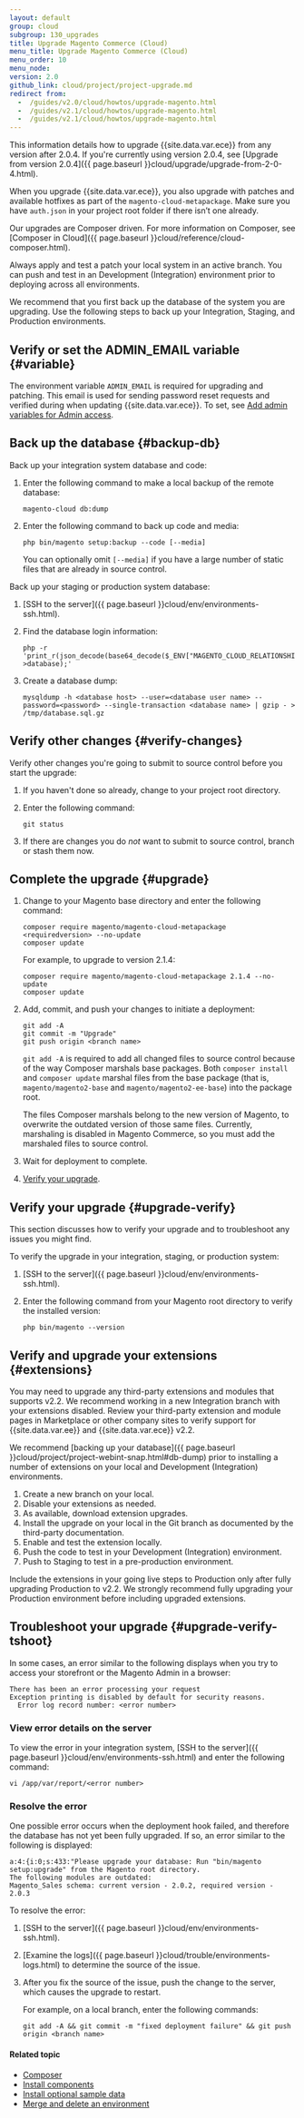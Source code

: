 ```yaml
---
layout: default
group: cloud
subgroup: 130_upgrades
title: Upgrade Magento Commerce (Cloud)
menu_title: Upgrade Magento Commerce (Cloud)
menu_order: 10
menu_node:
version: 2.0
github_link: cloud/project/project-upgrade.md
redirect from:
  -  /guides/v2.0/cloud/howtos/upgrade-magento.html
  -  /guides/v2.1/cloud/howtos/upgrade-magento.html
  -  /guides/v2.1/cloud/howtos/upgrade-magento.html
---
```


This information details how to upgrade {{site.data.var.ece}} from any version after 2.0.4. If you're currently using version 2.0.4, see [Upgrade from version 2.0.4]({{ page.baseurl }}cloud/upgrade/upgrade-from-2-0-4.html).

When you upgrade {{site.data.var.ece}}, you also upgrade with patches and available hotfixes as part of the `magento-cloud-metapackage`. Make sure you have `auth.json` in your project root folder if there isn’t one already.

Our upgrades are Composer driven. For more information on Composer, see [Composer in Cloud]({{ page.baseurl }}cloud/reference/cloud-composer.html).

<div class="bs-callout bs-callout-warning" markdown="1">
Always apply and test a patch your local system in an active branch. You can push and test in an Development (Integration) environment prior to deploying across all environments.
</div>

We recommend that you first back up the database of the system you are upgrading. Use the following steps to back up your Integration, Staging, and Production environments.

## Verify or set the ADMIN_EMAIL variable {#variable}
The environment variable `ADMIN_EMAIL` is required for upgrading and patching. This email is used for sending password reset requests and verified during when updating {{site.data.var.ece}}. To set, see [Add admin variables for Admin access]({{page.baseurl}}cloud/before/before-project-owner.html#variables).

## Back up the database {#backup-db}
Back up your integration system database and code:

1.  Enter the following command to make a local backup of the remote database:

        magento-cloud db:dump
2.  Enter the following command to back up code and media:

        php bin/magento setup:backup --code [--media]

    You can optionally omit `[--media]` if you have a large number of static files that are already in source control.

Back up your staging or production system database:

1.  [SSH to the server]({{ page.baseurl }}cloud/env/environments-ssh.html).
2.  Find the database login information:

        php -r 'print_r(json_decode(base64_decode($_ENV["MAGENTO_CLOUD_RELATIONSHIPS"]))->database);'

3.  Create a database dump:

        mysqldump -h <database host> --user=<database user name> --password=<password> --single-transaction <database name> | gzip - > /tmp/database.sql.gz

## Verify other changes {#verify-changes}
Verify other changes you're going to submit to source control before you start the upgrade:

1.  If you haven't done so already, change to your project root directory.
2.  Enter the following command:

        git status
3.  If there are changes you do *not* want to submit to source control, branch or stash them now.

## Complete the upgrade {#upgrade}

1.  Change to your Magento base directory and enter the following command:

        composer require magento/magento-cloud-metapackage <requiredversion> --no-update
        composer update

    For example, to upgrade to version 2.1.4:

        composer require magento/magento-cloud-metapackage 2.1.4 --no-update
        composer update

4.  Add, commit, and push your changes to initiate a deployment:

        git add -A
        git commit -m "Upgrade"
        git push origin <branch name>

    `git add -A` is required to add all changed files to source control because of the way Composer marshals base packages. Both `composer install` and `composer update` marshal files from the base package (that is, `magento/magento2-base` and `magento/magento2-ee-base`) into the package root.

    The files Composer marshals belong to the new version of Magento, to overwrite the outdated version of those same files. Currently, marshaling is disabled in Magento Commerce, so you must add the marshaled files to source control.

5.  Wait for deployment to complete.

6.  [Verify your upgrade](#upgrade-verify).

## Verify your upgrade {#upgrade-verify}
This section discusses how to verify your upgrade and to troubleshoot any issues you might find.

To verify the upgrade in your integration, staging, or production system:

1.  [SSH to the server]({{ page.baseurl }}cloud/env/environments-ssh.html).
2.  Enter the following command from your Magento root directory to verify the installed version:

        php bin/magento --version

## Verify and upgrade your extensions {#extensions}
You may need to upgrade any third-party extensions and modules that supports v2.2. We recommend working in a new Integration branch with your extensions disabled. Review your third-party extension and module pages in Marketplace or other company sites to verify support for {{site.data.var.ee}} and {{site.data.var.ece}} v2.2.

We recommend [backing up your database]({{ page.baseurl }}cloud/project/project-webint-snap.html#db-dump) prior to installing a number of extensions on your local and Development (Integration) environments.

1. Create a new branch on your local.
2. Disable your extensions as needed.
3. As available, download extension upgrades.
4. Install the upgrade on your local in the Git branch as documented by the third-party documentation.
5. Enable and test the extension locally.
6. Push the code to test in your Development (Integration) environment.
7. Push to Staging to test in a pre-production environment.

Include the extensions in your going live steps to Production only after fully upgrading Production to v2.2. We strongly recommend fully upgrading your Production environment before including upgraded extensions.

## Troubleshoot your upgrade {#upgrade-verify-tshoot}
In some cases, an error similar to the following displays when you try to access your storefront or the Magento Admin in a browser:

    There has been an error processing your request
    Exception printing is disabled by default for security reasons.
      Error log record number: <error number>

### View error details on the server
To view the error in your integration system, [SSH to the server]({{ page.baseurl }}cloud/env/environments-ssh.html) and enter the following command:

    vi /app/var/report/<error number>

### Resolve the error
One possible error occurs when the deployment hook failed, and therefore the database has not yet been fully upgraded. If so, an error similar to the following is displayed:

    a:4:{i:0;s:433:"Please upgrade your database: Run "bin/magento setup:upgrade" from the Magento root directory.
    The following modules are outdated:
    Magento_Sales schema: current version - 2.0.2, required version - 2.0.3

To resolve the error:

1.  [SSH to the server]({{ page.baseurl }}cloud/env/environments-ssh.html).
2.  [Examine the logs]({{ page.baseurl }}cloud/trouble/environments-logs.html) to determine the source of the issue.
3.  After you fix the source of the issue, push the change to the server, which causes the upgrade to restart.

    For example, on a local branch, enter the following commands:

        git add -A && git commit -m "fixed deployment failure" && git push origin <branch name>

#### Related topic
* [Composer]({{page.baseurl}}cloud/reference/cloud-composer.html)
* [Install components]({{page.baseurl}}cloud/howtos/install-components.html)
* [Install optional sample data]({{page.baseurl}}cloud/howtos/sample-data.html)
* [Merge and delete an environment]({{page.baseurl}}cloud/howtos/environment-tutorial-env-merge.html)
